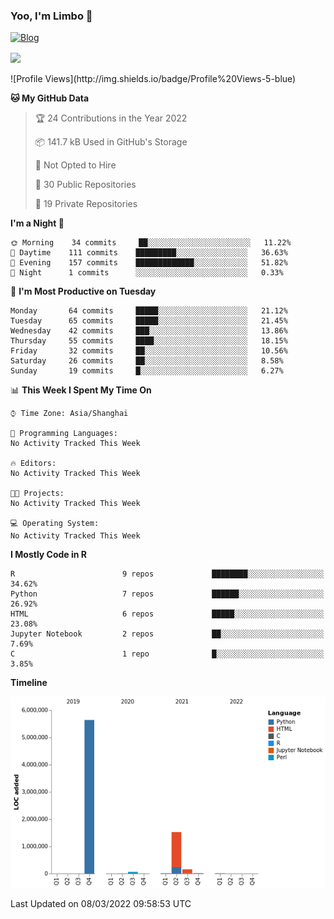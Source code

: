 ### Yoo, I'm Limbo 👋
 [![Blog](https://img.shields.io/badge/Limbo-Blog-blue)](https://limboblog.netlify.app/)
<!--
**limbo1996/limbo1996** is a ✨ _special_ ✨ repository because its `README.md` (this file) appears on your GitHub profile.

Here are some ideas to get you started:

- 🔭 I’m currently working on ...
- 🌱 I’m currently learning ...
- 👯 I’m looking to collaborate on ...
- 🤔 I’m looking for help with ...
- 💬 Ask me about ...
- 📫 How to reach me: ...
- 😄 Pronouns: ...
- ⚡ Fun fact: ...
-->
<a href="https://github.com/anuraghazra/github-readme-stats">
  <img align="center" src="https://github-readme-stats.vercel.app/api?username=limbo1996&count_private=true&show_icons=true&&bg_color=30,e96443,904e95&title_color=fff&text_color=fff" />
</a>
<br></br>
<!--START_SECTION:waka-->
![Profile Views](http://img.shields.io/badge/Profile%20Views-5-blue)

**🐱 My GitHub Data** 

> 🏆 24 Contributions in the Year 2022
 > 
> 📦 141.7 kB Used in GitHub's Storage 
 > 
> 🚫 Not Opted to Hire
 > 
> 📜 30 Public Repositories 
 > 
> 🔑 19 Private Repositories  
 > 
**I'm a Night 🦉** 

```text
🌞 Morning    34 commits     ██░░░░░░░░░░░░░░░░░░░░░░░   11.22% 
🌆 Daytime    111 commits    █████████░░░░░░░░░░░░░░░░   36.63% 
🌃 Evening    157 commits    █████████████░░░░░░░░░░░░   51.82% 
🌙 Night      1 commits      ░░░░░░░░░░░░░░░░░░░░░░░░░   0.33%

```
📅 **I'm Most Productive on Tuesday** 

```text
Monday       64 commits     █████░░░░░░░░░░░░░░░░░░░░   21.12% 
Tuesday      65 commits     █████░░░░░░░░░░░░░░░░░░░░   21.45% 
Wednesday    42 commits     ███░░░░░░░░░░░░░░░░░░░░░░   13.86% 
Thursday     55 commits     ████░░░░░░░░░░░░░░░░░░░░░   18.15% 
Friday       32 commits     ██░░░░░░░░░░░░░░░░░░░░░░░   10.56% 
Saturday     26 commits     ██░░░░░░░░░░░░░░░░░░░░░░░   8.58% 
Sunday       19 commits     █░░░░░░░░░░░░░░░░░░░░░░░░   6.27%

```


📊 **This Week I Spent My Time On** 

```text
⌚︎ Time Zone: Asia/Shanghai

💬 Programming Languages: 
No Activity Tracked This Week

🔥 Editors: 
No Activity Tracked This Week

🐱‍💻 Projects: 
No Activity Tracked This Week

💻 Operating System: 
No Activity Tracked This Week

```

**I Mostly Code in R** 

```text
R                        9 repos             ████████░░░░░░░░░░░░░░░░░   34.62% 
Python                   7 repos             ██████░░░░░░░░░░░░░░░░░░░   26.92% 
HTML                     6 repos             █████░░░░░░░░░░░░░░░░░░░░   23.08% 
Jupyter Notebook         2 repos             ██░░░░░░░░░░░░░░░░░░░░░░░   7.69% 
C                        1 repo              █░░░░░░░░░░░░░░░░░░░░░░░░   3.85%

```


**Timeline**

![Chart not found](https://raw.githubusercontent.com/limbo1996/limbo1996/master/charts/bar_graph.png) 


 Last Updated on 08/03/2022 09:58:53 UTC
<!--END_SECTION:waka-->

